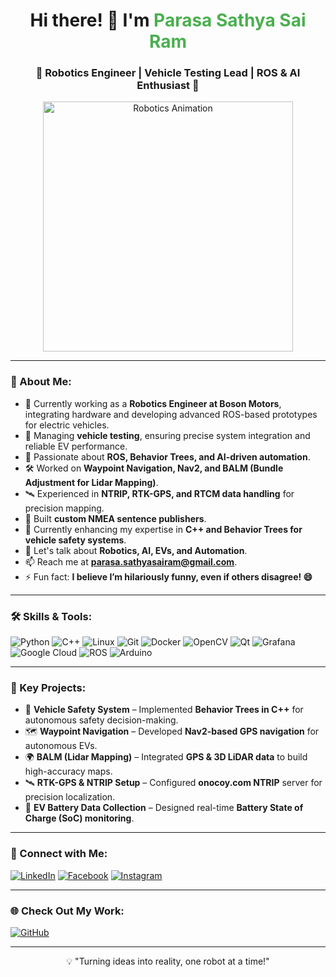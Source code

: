 <h1 align="center">Hi there! 👋 I'm <span style="color: #4CAF50;">Parasa Sathya Sai Ram</span></h1>
<h3 align="center">🚀 Robotics Engineer | Vehicle Testing Lead | ROS & AI Enthusiast 🤖</h3>

<p align="center">
  <img src="https://media.giphy.com/media/13HgwGsXF0aiGY/giphy.gif" width="400" alt="Robotics Animation">
</p>

---

### 🌟 About Me:
- 🔭 Currently working as a **Robotics Engineer at Boson Motors**, integrating hardware and developing advanced ROS-based prototypes for electric vehicles.
- 🚗 Managing **vehicle testing**, ensuring precise system integration and reliable EV performance.
- 🤖 Passionate about **ROS, Behavior Trees, and AI-driven automation**.
- 🛠️ Worked on **Waypoint Navigation, Nav2, and BALM (Bundle Adjustment for Lidar Mapping)**.
- 🛰️ Experienced in **NTRIP, RTK-GPS, and RTCM data handling** for precision mapping.
- 📡 Built **custom NMEA sentence publishers**.
- 🌱 Currently enhancing my expertise in **C++ and Behavior Trees for vehicle safety systems**.
- 💬 Let's talk about **Robotics, AI, EVs, and Automation**.
- 📫 Reach me at **[parasa.sathyasairam@gmail.com](mailto:parasa.sathyasairam@gmail.com)**.
- ⚡ Fun fact: **I believe I’m hilariously funny, even if others disagree! 😄**

---

### 🛠️ Skills & Tools:
<p align="left">
  <img src="https://img.icons8.com/color/48/000000/python--v1.png" alt="Python">
  <img src="https://img.icons8.com/color/48/000000/c-plus-plus-logo.png" alt="C++">
  <img src="https://img.icons8.com/color/48/000000/linux.png" alt="Linux">
  <img src="https://img.icons8.com/color/48/000000/git.png" alt="Git">
  <img src="https://img.icons8.com/color/48/000000/docker.png" alt="Docker">
  <img src="https://img.icons8.com/color/48/000000/opencv.png" alt="OpenCV">
  <img src="https://img.icons8.com/plasticine/100/000000/qt.png" alt="Qt">
  <img src="https://img.icons8.com/ios-filled/50/000000/grafana.png" alt="Grafana">
  <img src="https://img.icons8.com/color/48/000000/google-cloud.png" alt="Google Cloud">
  <img src="https://img.icons8.com/color/48/000000/ros.png" alt="ROS">
  <img src="https://img.icons8.com/color/48/000000/arduino.png" alt="Arduino">
</p>

---

### 📌 Key Projects:
- 🚀 **Vehicle Safety System** – Implemented **Behavior Trees in C++** for autonomous safety decision-making.
- 🗺️ **Waypoint Navigation** – Developed **Nav2-based GPS navigation** for autonomous EVs.
- 🌍 **BALM (Lidar Mapping)** – Integrated **GPS & 3D LiDAR data** to build high-accuracy maps.
- 🛰️ **RTK-GPS & NTRIP Setup** – Configured **onocoy.com NTRIP** server for precision localization.
- 🔌 **EV Battery Data Collection** – Designed real-time **Battery State of Charge (SoC) monitoring**.

---

### 📌 Connect with Me:
<p align="left">
  <a href="https://linkedin.com/in/parasa-sathya-sai-ram-8989851a3" target="_blank"><img src="https://img.shields.io/badge/LinkedIn-%230077B5.svg?style=for-the-badge&logo=linkedin&logoColor=white" alt="LinkedIn"></a>
  <a href="https://fb.com/parasa.sathyasairam" target="_blank"><img src="https://img.shields.io/badge/Facebook-%231877F2.svg?style=for-the-badge&logo=facebook&logoColor=white" alt="Facebook"></a>
  <a href="https://instagram.com/parasa.sathyasairam" target="_blank"><img src="https://img.shields.io/badge/Instagram-%23E4405F.svg?style=for-the-badge&logo=instagram&logoColor=white" alt="Instagram"></a>
</p>

---

### 🌐 Check Out My Work:
<p align="left">
  <a href="https://github.com/ParasaSathya" target="_blank"><img src="https://img.shields.io/badge/GitHub-%2312100E.svg?style=for-the-badge&logo=github&logoColor=white" alt="GitHub"></a>
</p>

---

<p align="center">💡 "Turning ideas into reality, one robot at a time!"</p>
